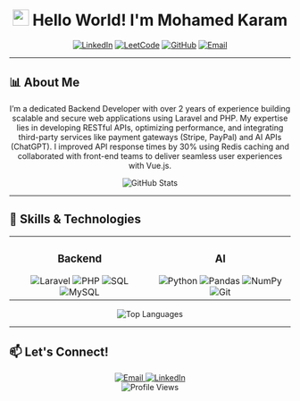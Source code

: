 <div align="center">

# <img src="https://raw.githubusercontent.com/TheDudeThatCode/TheDudeThatCode/master/Assets/Hi.gif" width="29px"> Hello World! I'm Mohamed Karam

<a href="https://www.linkedin.com/in/mohamedki4/"><img src="https://img.shields.io/badge/LinkedIn-0077B5?style=for-the-badge&logo=linkedin&logoColor=white" alt="LinkedIn" /></a>
<a href="https://leetcode.com/u/mohamedkaram200"><img src="https://img.shields.io/badge/LeetCode-000066?style=for-the-badge&logo=LeetCode&logoColor=white" alt="LeetCode" /></a>
<a href="https://github.com/mohamedkaram400"><img src="https://img.shields.io/badge/GitHub-100000?style=for-the-badge&logo=github&logoColor=white" alt="GitHub" /></a>
<a href="mailto:mohamedkaramm500@gmail.com"><img src="https://img.shields.io/badge/Email-D14836?style=for-the-badge&logo=gmail&logoColor=white" alt="Email" /></a>

</div>

---

## 📊 About Me

<p align="center">
  I’m a dedicated Backend Developer with over 2 years of experience building scalable and secure web applications using Laravel and PHP. My expertise lies in developing RESTful APIs, optimizing performance, and integrating third-party services like payment gateways (Stripe, PayPal) and AI APIs (ChatGPT). I improved API response times by 30% using Redis caching and collaborated with front-end teams to deliver seamless user experiences with Vue.js.
</p>

<p align="center">
  <img src="https://github-readme-stats.vercel.app/api?username=mohamedkaram400&show_icons=true&theme=tokyonight&hide_border=true" alt="GitHub Stats" />
</p>

---

## 🚀 Skills & Technologies

<div align="center">

<table>
  <tr>
    <td width="45%">
      <h3 align="center">Backend</h3>
      <div align="center">  
        <img src="https://img.shields.io/badge/Laravel-2e2e2e?style=for-the-badge&logo=laravel&logoColor=white" alt="Laravel" />
        <img src="https://img.shields.io/badge/PHP-777BB4?style=for-the-badge&logo=php&logoColor=white" alt="PHP" />
        <img src="https://img.shields.io/badge/SQL-%2300758F.svg?style=for-the-badge&logo=sqlite&logoColor=white" alt="SQL" />
        <img src="https://img.shields.io/badge/MySQL-4479A1?style=for-the-badge&logo=mysql&logoColor=white" alt="MySQL" />
      </div>
    </td>
    <td width="45%">
      <h3 align="center">AI</h3>
      <div align="center"> 
        <img src="https://img.shields.io/badge/python-%233776AB.svg?style=for-the-badge&logo=python&logoColor=white" alt="Python" />
        <img src="https://img.shields.io/badge/pandas-%23150458.svg?style=for-the-badge&logo=pandas&logoColor=white" alt="Pandas" />
        <img src="https://img.shields.io/badge/numpy-%23013243.svg?style=for-the-badge&logo=numpy&logoColor=white" alt="NumPy" />
        <img src="https://img.shields.io/badge/Git-%23F05033.svg?style=for-the-badge&logo=git&logoColor=white" alt="Git" />
      </div>
    </td>
  </tr>
</table>

</div>

<p align="center">
  <img src="https://github-readme-stats.vercel.app/api/top-langs/?username=mohamedkaram400&layout=compact&theme=tokyonight&hide_border=true" alt="Top Languages" />
</p>

---

## 📫 Let's Connect!

<div align="center">
  <a href="mailto:mohamedkaramm500@gmail.com">
    <img src="https://img.shields.io/badge/Email-D14836?style=for-the-badge&logo=gmail&logoColor=white" alt="Email" />
  </a> 
  <a href="https://www.linkedin.com/in/mohamedki4/">
    <img src="https://img.shields.io/badge/LinkedIn-0077B5?style=for-the-badge&logo=linkedin&logoColor=white" alt="LinkedIn" />
  </a>
</div>

<div align="center">
  <img src="https://komarev.com/ghpvc/?username=mohamedkaram400&style=flat-square&color=blue" alt="Profile Views" />
</div>
